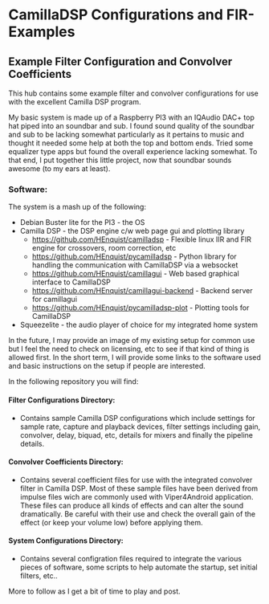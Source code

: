 # CamillaDSP Configurations and FIR-Examples
## Example Filter Configuration and Convolver Coefficients

This hub contains some example filter and convolver configurations for use with the excellent Camilla DSP program.

My basic system is made up of a Raspberry PI3 with an IQAudio DAC+ top hat piped into an soundbar and sub.  I found sound quality of the soundbar and sub to be lacking somewhat particularly as it pertains to music and thought it needed some help at both the top and bottom ends.  Tried some equalizer type apps but found the overall experience lacking somewhat. To that end, I put together this little project, now that soundbar sounds awesome (to my ears at least). 

### Software:
The system is a mash up of the following:
  - Debian Buster lite for the PI3 - the OS
  - Camilla DSP - the DSP engine c/w web page gui and plotting library  
    - https://github.com/HEnquist/camilladsp  - Flexible linux IIR and FIR engine for crossovers, room correction, etc
    - https://github.com/HEnquist/pycamilladsp  - Python library for handling the communication with CamillaDSP via a websocket
    - https://github.com/HEnquist/camillagui  - Web based graphical interface to CamillaDSP
    - https://github.com/HEnquist/camillagui-backend  - Backend server for camillagui
    - https://github.com/HEnquist/pycamilladsp-plot  - Plotting tools for CamillaDSP
  - Squeezelite - the audio player of choice for my integrated home system 

In the future, I may provide an image of my existing setup for common use but I feel the need to check on licensing, etc to see if that kind of thing is allowed first.  In the short term, I will provide some links to the software used and basic instructions on the setup if people are interested.

In the following repository you will find:
#### Filter Configurations Directory:
  -   Contains sample Camilla DSP configurations which include settings for sample rate, capture and playback devices, filter settings including gain, convolver, delay, biquad, etc, details for mixers and finally the pipeline details.
#### Convolver Coefficients Directory:
  -   Contains several coefficient files for use with the integrated convolver filter in Camilla DSP.  Most of these sample files have been derived from impulse files wich are commonly used with Viper4Android application.  These files can produce all kinds of effects and can alter the sound dramatically.  Be careful with their use and check the overall gain of the effect (or keep your volume low) before applying them.
#### System Configurations Directory:
  -   Contains several configration files required to integrate the various pieces of software, some scripts to help automate the startup, set initial filters, etc..

More to follow as I get a bit of time to play and post.
